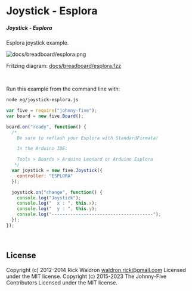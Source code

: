 <!--remove-start-->

# Joystick - Esplora

<!--remove-end-->






##### Joystick - Esplora


Esplora joystick example.


![docs/breadboard/esplora.png](breadboard/esplora.png)<br>

Fritzing diagram: [docs/breadboard/esplora.fzz](breadboard/esplora.fzz)

&nbsp;




Run this example from the command line with:
```bash
node eg/joystick-esplora.js
```


```javascript
var five = require("johnny-five");
var board = new five.Board();

board.on("ready", function() {
  /*
    Be sure to reflash your Esplora with StandardFirmata!

    In the Arduino IDE:

    Tools > Boards > Arduino Leonard or Arduino Esplora
   */
  var joystick = new five.Joystick({
    controller: "ESPLORA"
  });

  joystick.on("change", function() {
    console.log("Joystick");
    console.log("  x : ", this.x);
    console.log("  y : ", this.y);
    console.log("--------------------------------------");
  });
});

```








&nbsp;

<!--remove-start-->

## License
Copyright (c) 2012-2014 Rick Waldron <waldron.rick@gmail.com>
Licensed under the MIT license.
Copyright (c) 2015-2023 The Johnny-Five Contributors
Licensed under the MIT license.

<!--remove-end-->
